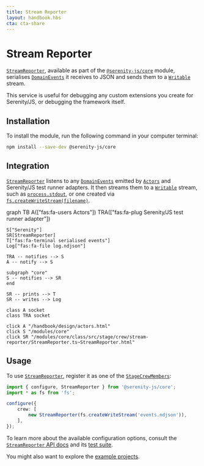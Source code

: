 ```yaml
---
title: Stream Reporter
layout: handbook.hbs
cta: cta-share
---
```

# Stream Reporter

[`StreamReporter`](/modules/core/class/src/stage/crew/stream-reporter/StreamReporter.ts~StreamReporter.html), available as part of the [`@serenity-js/core`](/modules/core) module, serialises [`DomainEvents`](/modules/core/class/src/events/DomainEvent.ts~DomainEvent.html) it receives to JSON and sends them to a [`Writable`](https://nodejs.org/docs/latest-v14.x/api/stream.html#stream_writable_streams) stream.

This service is useful for debugging any custom extensions you create for Serenity/JS, or debugging the framework itself.

## Installation

To install the module, run the following command in your computer terminal:

```bash
npm install --save-dev @serenity-js/core
```

## Integration

[`StreamReporter`](/modules/core/class/src/stage/crew/stream-reporter/StreamReporter.ts~StreamReporter.html) listens to any [`DomainEvents`](/modules/core/identifiers.html#events) emitted by [`Actors`](/handbook/design/actors.html) and Serenity/JS test runner adapters. It then streams them to a [`Writable`](https://nodejs.org/docs/latest-v14.x/api/stream.html#stream_writable_streams) stream, such as [`process.stdout`](https://nodejs.org/docs/latest-v14.x/api/process.html#process_process_stdout), or one created via [`fs.createWriteStream(filename)`](https://nodejs.org/docs/latest-v14.x/api/fs.html#fs_fs_createwritestream_path_options).

<div class="mermaid">
graph TB
    A(["fas:fa-users Actors"])
    TRA(["fas:fa-plug Serenity/JS test runner adapter"])

    S["Serenity"]
    SR[StreamReporter]
    T["fas:fa-terminal serialised events"]
    Log["fas:fa-file log.ndjson"]
    
    TRA -- notifies --> S
    A -- notify --> S

    subgraph "core"
    S -- notifies --> SR
    end

    SR -- prints --> T
    SR -- writes --> Log
    
    class A socket
    class TRA socket

    click A "/handbook/design/actors.html"
    click S "/modules/core"
    click SR "/modules/core/class/src/stage/crew/stream-reporter/StreamReporter.ts~StreamReporter.html"
</div>

## Usage

To use [`StreamReporter`](/modules/core/class/src/stage/crew/stream-reporter/StreamReporter.ts~StreamReporter.html), register it as one of the [`StageCrewMembers`](/modules/core/class/src/stage/StageCrewMember.ts~StageCrewMember.html):

```typescript
import { configure, StreamReporter } from '@serenity-js/core';
import * as fs from 'fs';

configure({
    crew: [
        new StreamReporter(fs.createWriteStream('events.ndjson')),
    ],
});
```

To learn more about the available configuration options, consult the [`StreamReporter` API docs](/modules/core/class/src/stage/crew/stream-reporter/StreamReporter.ts~StreamReporter.html) and its [test suite](/modules/core/test-file/spec/stage/crew/stream-reporter/StreamReporter.spec.ts.html).

You might also want to explore the [example projects](https://github.com/serenity-js/serenity-js/tree/master/examples).
